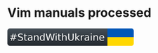 Vim manuals processed
==

[![standwithukraine](docs/StandWithUkraine.svg)](https://ukrainewar.carrd.co/)

